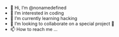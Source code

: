 - 👋 Hi, I’m @nonamedefined
- 👀 I’m interested in coding
- 🌱 I’m currently learning hacking
- 💞️ I’m looking to collaborate on a special project 👀
- 📫 How to reach me ...

<!---
nonamedefined/nonamedefined is a ✨ special ✨ repository because its `README.md` (this file) appears on your GitHub profile.
You can click the Preview link to take a look at your changes.
--->
